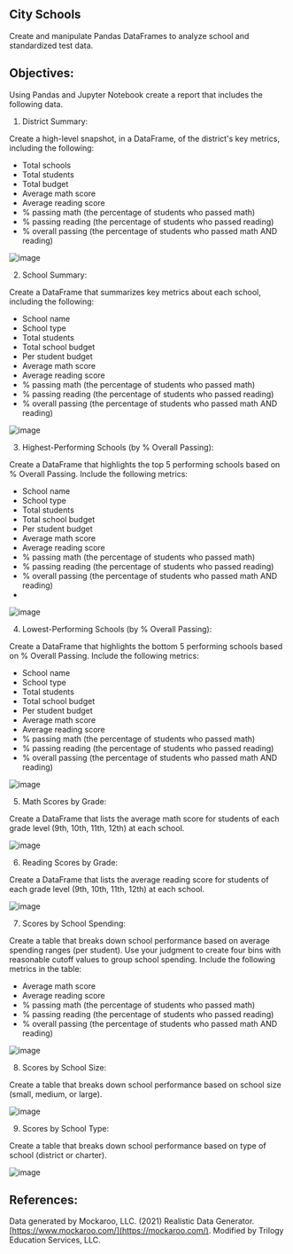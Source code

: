 ## City Schools

Create and manipulate Pandas DataFrames to analyze school and standardized test data.



## Objectives:

Using Pandas and Jupyter Notebook create a report that includes the following data.


1. District Summary:

Create a high-level snapshot, in a DataFrame, of the district's key metrics, including the following:

* Total schools
* Total students
* Total budget
* Average math score
* Average reading score
* % passing math (the percentage of students who passed math)
* % passing reading (the percentage of students who passed reading)
* % overall passing (the percentage of students who passed math AND reading)

![image](https://user-images.githubusercontent.com/100891182/181815673-24e658fd-88cd-4205-8215-9de6a96bec37.png)



2. School Summary:

Create a DataFrame that summarizes key metrics about each school, including the following:

* School name
* School type
* Total students
* Total school budget
* Per student budget
* Average math score
* Average reading score
* % passing math (the percentage of students who passed math)
* % passing reading (the percentage of students who passed reading)
* % overall passing (the percentage of students who passed math AND reading)

![image](https://user-images.githubusercontent.com/100891182/181816466-47a8c7ad-081f-466a-bf13-f851bcf82c1f.png)



3. Highest-Performing Schools (by % Overall Passing):

Create a DataFrame that highlights the top 5 performing schools based on % Overall Passing. Include the following metrics:

* School name
* School type
* Total students
* Total school budget
* Per student budget
* Average math score
* Average reading score
* % passing math (the percentage of students who passed math)
* % passing reading (the percentage of students who passed reading)
* % overall passing (the percentage of students who passed math AND reading)
* 

![image](https://user-images.githubusercontent.com/100891182/181816620-94563cb0-e15c-4d34-bcf8-865875a1c0e9.png)


4. Lowest-Performing Schools (by % Overall Passing):

Create a DataFrame that highlights the bottom 5 performing schools based on % Overall Passing. Include the following metrics:

* School name
* School type
* Total students
* Total school budget
* Per student budget
* Average math score
* Average reading score
* % passing math (the percentage of students who passed math)
* % passing reading (the percentage of students who passed reading)
* % overall passing (the percentage of students who passed math AND reading)

![image](https://user-images.githubusercontent.com/100891182/181816674-f3a9d82b-01f7-4e6a-8399-318f412bd9fe.png)


5. Math Scores by Grade:

Create a DataFrame that lists the average math score for students of each grade level (9th, 10th, 11th, 12th) at each school.


![image](https://user-images.githubusercontent.com/100891182/181816736-27c5da14-34da-4717-b160-b9e7c4aea5f2.png)


6. Reading Scores by Grade:

Create a DataFrame that lists the average reading score for students of each grade level (9th, 10th, 11th, 12th) at each school.


![image](https://user-images.githubusercontent.com/100891182/181816809-363efb9b-ad96-4760-9733-9aa5f90a61ae.png)


7. Scores by School Spending:

Create a table that breaks down school performance based on average spending ranges (per student). Use your judgment to create four bins with reasonable cutoff values to group school spending. Include the following metrics in the table:

* Average math score
* Average reading score
* % passing math (the percentage of students who passed math)
* % passing reading (the percentage of students who passed reading)
* % overall passing (the percentage of students who passed math AND reading)

![image](https://user-images.githubusercontent.com/100891182/181816877-155cf4d5-df21-4af8-997c-d92bb4816b26.png)


8. Scores by School Size:

Create a table that breaks down school performance based on school size (small, medium, or large).

![image](https://user-images.githubusercontent.com/100891182/181816959-d8a96944-99cc-4e20-a56d-bbb680525271.png)


9. Scores by School Type:

Create a table that breaks down school performance based on type of school (district or charter).

![image](https://user-images.githubusercontent.com/100891182/181817002-570e8df6-85d7-4c98-b3af-20ea90c02184.png)



## References:

Data generated by Mockaroo, LLC. (2021) Realistic Data Generator. [https://www.mockaroo.com/](https://mockaroo.com/). Modified by Trilogy Education Services, LLC.


